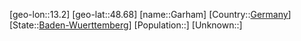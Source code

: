 ﻿---
location: [48.68,13.2]
type: City
tags:
- geo/City


SpocWebEntityId: 30363
isDeleted: false
confidential: public

---
[geo-lon::13.2]
[geo-lat::48.68]
[name::Garham]
[Country::[Germany](geo/Continent/Europe/Germany.md)]
[State::[Baden-Wuerttemberg](geo/Continent/Europe/Germany/Baden-Wuerttemberg.md)]
[Population::]
[Unknown::]

